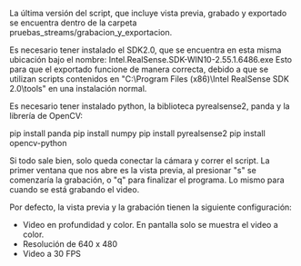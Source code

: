 La última versión del script, que incluye vista previa, grabado y exportado se encuentra dentro de la carpeta pruebas_streams/grabacion_y_exportacion.

Es necesario tener instalado el SDK2.0, que se encuentra en esta misma ubicación bajo el nombre: Intel.RealSense.SDK-WIN10-2.55.1.6486.exe
Esto para que el exportado funcione de manera correcta, debido a que se utilizan scripts contenidos en "C:\Program Files (x86)\Intel RealSense SDK 2.0\tools" en una instalación normal.

Es necesario tener instalado python, la biblioteca pyrealsense2, panda y la librería de OpenCV:

pip install panda 
pip install numpy
pip install pyrealsense2 
pip install opencv-python

Si todo sale bien, solo queda conectar la cámara y correr el script.
La primer ventana que nos abre es la vista previa, al presionar "s" se comenzaría la grabación, o "q" para finalizar el programa. Lo mismo para cuando
se está grabando el video.

Por defecto, la vista previa y la grabación tienen la siguiente configuración:
- Video en profundidad y color. En pantalla solo se muestra el video a color.
- Resolución de 640 x 480
- Video a 30 FPS
